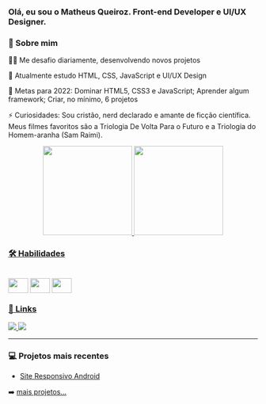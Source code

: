 ### Olá, eu sou o Matheus Queiroz. Front-end Developer e UI/UX Designer.
### 🚀 Sobre mim
👩‍💻 Me desafio diariamente, desenvolvendo novos projetos

🧠 Atualmente estudo HTML, CSS, JavaScript e UI/UX Design

🥅 Metas para 2022: Dominar HTML5, CSS3 e JavaScript; Aprender algum framework; Criar, no mínimo, 6 projetos

⚡️ Curiosidades: Sou cristão, nerd declarado e amante de ficção científica. Meus filmes favoritos são a Triologia De Volta Para o Futuro e a Triologia do Homem-aranha (Sam Raimi).

<div align="center">
  <a href="https://github.com/matheusqueirozds">
  <img height="180em" src="https://github-readme-stats.vercel.app/api?username=matheusqueirozds&show_icons=true&theme=dracula&include_all_commits=true&count_private=true"/>
  <img height="180em" src="https://github-readme-stats.vercel.app/api/top-langs/?username=matheusqueirozds&layout=compact&langs_count=7&theme=dracula"/>
</div>

### 🛠 Habilidades
<div style="display: inline-block"><br>
  <img align="center" height="30" width="40" src="https://cdn.jsdelivr.net/gh/devicons/devicon/icons/html5/html5-original.svg">
  <img align="center" height="30" width="40" src="https://cdn.jsdelivr.net/gh/devicons/devicon/icons/css3/css3-original.svg">
  <img align="center" height="30" width="40" src="https://cdn.jsdelivr.net/gh/devicons/devicon/icons/javascript/javascript-plain.svg">
</div>

<br />

### 🔗 Links
<div> 
    <a href="https://instagram.com/matheusqueirozds.dev" target="_blank">
        <img src="https://img.shields.io/badge/-Instagram-%23E4405F?style=for-the-badge&logo=instagram&logoColor=white" target="_blank">
    </a>
     <a href="https://www.linkedin.com/in/matheusqueirozds" target="_blank">
        <img src="https://img.shields.io/badge/-LinkedIn-%230077B5?style=for-the-badge&logo=linkedin&logoColor=white" target="_blank">
    </a>
</div>

---

### 💻 Projetos mais recentes

- [Site Responsivo Android](https://github.com/matheusqueirozds/site-responsivo-android)

➡️ [mais projetos...](https://matheusqueirozds.vercel.app/)


